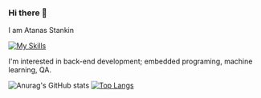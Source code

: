 ### Hi there 👋
I am Atanas Stankin

[![My Skills](https://skillicons.dev/icons?i=py,html,css,django,mysql,arduino)](https://skillicons.dev)

 I'm interested in back-end development; embedded programing, machine learning, QA.
 
![Anurag's GitHub stats](https://github-readme-stats.vercel.app/api?username=astankin&show_icons=true)
<picture>
[![Top Langs](https://github-readme-stats.vercel.app/api/top-langs/?username=astankin)](https://github.com/astankin/github-readme-stats)
